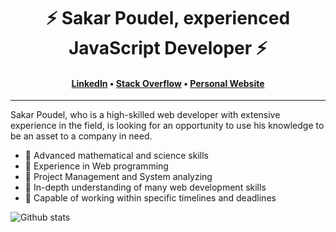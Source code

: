 <h1 align="center">⚡️ Sakar Poudel, experienced JavaScript Developer ⚡️</h1>
<h4 align="center"><a href="https://www.linkedin.com/in/sakar--poudel/">LinkedIn</a> &bull; <a href="https://stackoverflow.com/story/sakarpoudel">Stack Overflow</a> &bull; <a href="https://sakarpoudel.herokuapp.com">Personal Website</a></h4>

---

Sakar Poudel, who is a high-skilled web developer with extensive experience in the field, is looking for an opportunity to use his knowledge to be an asset to a company in need.

- 💪 Advanced mathematical and science skills
- 💪 Experience in Web programming
- 💪 Project Management and System analyzing
- 💪 In-depth understanding of many web development skills
- 💪 Capable of working within specific timelines and deadlines

![Github stats](https://github-readme-stats.vercel.app/api?username=poudelsakar1)

